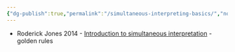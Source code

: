 ```yaml
---
{"dg-publish":true,"permalink":"/simultaneous-interpreting-basics/","noteIcon":"2","created":"","updated":""}
---
```


- Roderick Jones 2014 - [Introduction to simultaneous interpretation](https://webcast.ec.europa.eu/90fd4f88f588ae64038134f1eeaa023f) - golden rules


